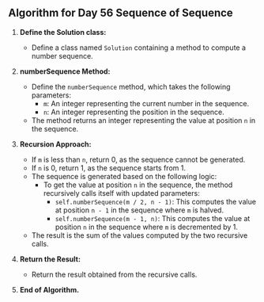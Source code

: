 ## Algorithm for Day 56 **Sequence of Sequence**

1. **Define the Solution class:**
   - Define a class named `Solution` containing a method to compute a number sequence.

2. **numberSequence Method:**
   - Define the `numberSequence` method, which takes the following parameters:
     - `m`: An integer representing the current number in the sequence.
     - `n`: An integer representing the position in the sequence.
   - The method returns an integer representing the value at position `n` in the sequence.

3. **Recursion Approach:**
   - If `m` is less than `n`, return 0, as the sequence cannot be generated.
   - If `n` is 0, return 1, as the sequence starts from 1.
   - The sequence is generated based on the following logic:
     - To get the value at position `n` in the sequence, the method recursively calls itself with updated parameters:
       - `self.numberSequence(m / 2, n - 1)`: This computes the value at position `n - 1` in the sequence where `m` is halved.
       - `self.numberSequence(m - 1, n)`: This computes the value at position `n` in the sequence where `m` is decremented by 1.
   - The result is the sum of the values computed by the two recursive calls.

4. **Return the Result:**
   - Return the result obtained from the recursive calls.

5. **End of Algorithm.**